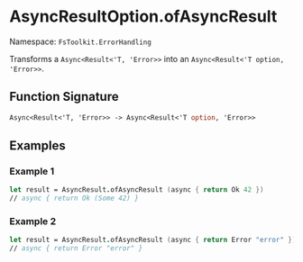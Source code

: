 # AsyncResultOption.ofAsyncResult

Namespace: `FsToolkit.ErrorHandling`

Transforms a `Async<Result<'T, 'Error>>` into an `Async<Result<'T option, 'Error>>`.

## Function Signature

```fsharp
Async<Result<'T, 'Error>> -> Async<Result<'T option, 'Error>>
```

## Examples

### Example 1

```fsharp
let result = AsyncResult.ofAsyncResult (async { return Ok 42 })
// async { return Ok (Some 42) }
```

### Example 2

```fsharp
let result = AsyncResult.ofAsyncResult (async { return Error "error" })
// async { return Error "error" }
```
